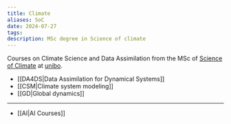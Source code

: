 ```yaml
---
title: Climate
aliases: SoC
date: 2024-07-27
tags: 
description: MSc degree in Science of climate
---
```


Courses on Climate Science and Data Assimilation 
from the MSc of [Science of Climate](https://corsi.unibo.it/2cycle/ClimateScience/index.html) at [unibo](https://www.unibo.it/en).

- [[DA4DS|Data Assimilation for Dynamical Systems]]
- [[CSM|Climate system modeling]]
- [[GD|Global dynamics]]

---
- [[AI|AI Courses]]